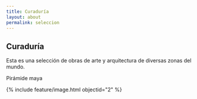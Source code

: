 ```yaml
---
title: Curaduría
layout: about
permalink: seleccion
---
```


## Curaduría

Esta es una selección de obras de arte y arquitectura de diversas zonas del mundo.

Pirámide maya

{% include feature/image.html objectid="2" %} 
